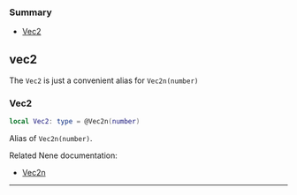 ### Summary
* [Vec2](#vec2)

## vec2

The `Vec2` is just a convenient alias for `Vec2n(number)`

### Vec2

```lua
local Vec2: type = @Vec2n(number)
```

Alias of `Vec2n(number)`.

Related Nene documentation:
* [Vec2n](vec2n.md#vec2n)

---
